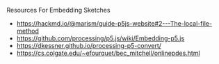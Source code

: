 Resources For Embedding Sketches

* https://hackmd.io/@marism/guide-p5js-website#2---The-local-file-method
* https://github.com/processing/p5.js/wiki/Embedding-p5.js
* https://dkessner.github.io/processing-p5-convert/
* https://cs.colgate.edu/~efourquet/bec_mitchell/onlinepdes.html
